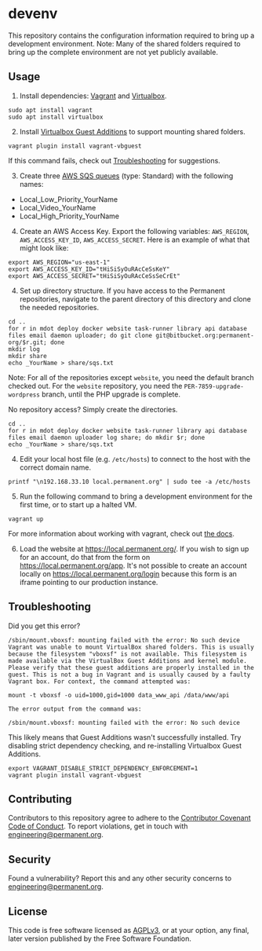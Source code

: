 # devenv

This repository contains the configuration information required to bring up a development environment. Note: Many of the shared folders required to bring up the complete environment are not yet publicly available.

## Usage

1. Install dependencies: [Vagrant](https://www.vagrantup.com/downloads) and [Virtualbox](https://www.virtualbox.org/wiki/Downloads).
```
sudo apt install vagrant
sudo apt install virtualbox
```

2. Install [Virtualbox Guest Additions](https://www.virtualbox.org/manual/ch04.html) to support mounting shared folders.
```
vagrant plugin install vagrant-vbguest
```
If this command fails, check out [Troubleshooting](#troubleshooting) for suggestions.

3. Create three [AWS SQS queues](https://aws.amazon.com/sqs/) (type: Standard) with the following names:
- Local_Low_Priority_YourName
- Local_Video_YourName
- Local_High_Priority_YourName

4. Create an AWS Access Key. Export the following variables: `AWS_REGION`, `AWS_ACCESS_KEY_ID`, `AWS_ACCESS_SECRET`. Here is an example of what that might look like:
```
export AWS_REGION="us-east-1"
export AWS_ACCESS_KEY_ID="tHiSiSyOuRAcCeSsKeY"
export AWS_ACCESS_SECRET="tHiSiSyOuRAcCeSsSeCrEt"
```

4. Set up directory structure. If you have access to the Permanent repositories, navigate to the parent directory of this directory and clone the needed repositories.
```
cd ..
for r in mdot deploy docker website task-runner library api database files email daemon uploader; do git clone git@bitbucket.org:permanent-org/$r.git; done
mkdir log
mkdir share
echo _YourName > share/sqs.txt
```
Note: For all of the repositories except `website`, you need the default branch checked out. For the `website` repository, you need the `PER-7859-upgrade-wordpress` branch, until the PHP upgrade is complete.

No repository access? Simply create the directories.
```
cd ..
for r in mdot deploy docker website task-runner library api database files email daemon uploader log share; do mkdir $r; done
echo _YourName > share/sqs.txt
```

4. Edit your local host file (e.g. `/etc/hosts`) to connect to the host with the correct domain name.
```
printf "\n192.168.33.10 local.permanent.org" | sudo tee -a /etc/hosts
```

5. Run the following command to bring a development environment for the first time, or to start up a halted VM.
```
vagrant up
```

For more information about working with vagrant, check out [the docs](https://www.vagrantup.com/docs).

6. Load the website at https://local.permanent.org/. If you wish to sign up for an account, do that from the form on https://local.permanent.org/app. It's not possible to create an account locally on https://local.permanent.org/login because this form is an iframe pointing to our production instance.


## Troubleshooting

Did you get this error?

```
/sbin/mount.vboxsf: mounting failed with the error: No such device
Vagrant was unable to mount VirtualBox shared folders. This is usually
because the filesystem "vboxsf" is not available. This filesystem is
made available via the VirtualBox Guest Additions and kernel module.
Please verify that these guest additions are properly installed in the
guest. This is not a bug in Vagrant and is usually caused by a faulty
Vagrant box. For context, the command attempted was:

mount -t vboxsf -o uid=1000,gid=1000 data_www_api /data/www/api

The error output from the command was:

/sbin/mount.vboxsf: mounting failed with the error: No such device

```

This likely means that Guest Additions wasn't successfully installed. Try disabling strict dependency checking, and re-installing Virtualbox Guest Additions.

```
export VAGRANT_DISABLE_STRICT_DEPENDENCY_ENFORCEMENT=1
vagrant plugin install vagrant-vbguest
```

## Contributing

Contributors to this repository agree to adhere to the [Contributor Covenant Code of Conduct](CODE_OF_CONDUCT.md). To report violations, get in touch with engineering@permanent.org.

## Security

Found a vulnerability? Report this and any other security concerns to engineering@permanent.org.

## License

This code is free software licensed as [AGPLv3](LICENSE), or at your
option, any final, later version published by the Free Software
Foundation.
